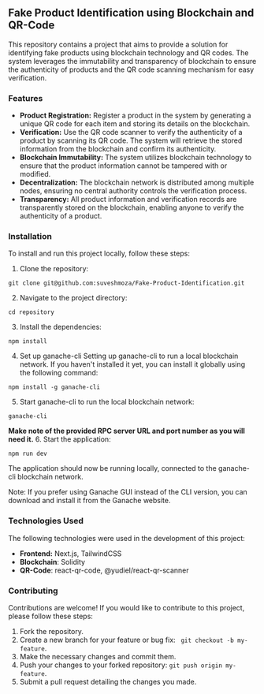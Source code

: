 ## Fake Product Identification using Blockchain and QR-Code

This repository contains a project that aims to provide a solution for identifying fake products using blockchain technology and QR codes. The system leverages the immutability and transparency of blockchain to ensure the authenticity of products and the QR code scanning mechanism for easy verification.

### Features
- **Product Registration:** Register a product in the system by generating a unique QR code for each item and storing its details on the blockchain.
- **Verification:** Use the QR code scanner to verify the authenticity of a product by scanning its QR code. The system will retrieve the stored information from the blockchain and confirm its authenticity.
- **Blockchain Immutability:** The system utilizes blockchain technology to ensure that the product information cannot be tampered with or modified.
- **Decentralization:** The blockchain network is distributed among multiple nodes, ensuring no central authority controls the verification process.
- **Transparency:** All product information and verification records are transparently stored on the blockchain, enabling anyone to verify the authenticity of a product.

### Installation
To install and run this project locally, follow these steps:

1. Clone the repository:
```
git clone git@github.com:suveshmoza/Fake-Product-Identification.git
```
2. Navigate to the project directory:
```
cd repository
```
3. Install the dependencies:
```
npm install
```
4. Set up ganache-cli 
Setting up ganache-cli to run a local blockchain network. If you haven't installed it yet, you can install it globally using the following command:
```
npm install -g ganache-cli
```
5. Start ganache-cli to run the local blockchain network:
```
ganache-cli
```
**Make note of the provided RPC server URL and port number as you will need it.**
6. Start the application:
```
npm run dev
```
The application should now be running locally, connected to the ganache-cli blockchain network.

Note: If you prefer using Ganache GUI instead of the CLI version, you can download and install it from the Ganache website.

### Technologies Used
The following technologies were used in the development of this project:
- **Frontend:** Next.js, TailwindCSS
- **Blockchain**: Solidity
- **QR-Code**: react-qr-code, @yudiel/react-qr-scanner

### Contributing
Contributions are welcome! If you would like to contribute to this project, please follow these steps:

1. Fork the repository.
2. Create a new branch for your feature or bug fix: ` git checkout -b my-feature`.
3. Make the necessary changes and commit them.
4. Push your changes to your forked repository: `git push origin my-feature`.
5. Submit a pull request detailing the changes you made.
